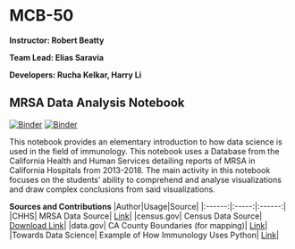 # MCB-50

**Instructor: Robert Beatty**

**Team Lead: Elias Saravia**

**Developers: Rucha Kelkar, Harry Li**

## MRSA Data Analysis Notebook

[![Binder](https://mybinder.org/badge.svg)](https://mybinder.org/v2/gh/ds-modules/MCB-50/master)
[![Binder](https://img.shields.io/badge/Launch-UCB%20Datahub-blue.svg)](http://datahub.berkeley.edu/user-redirect/interact?account=ds-modules&repo=MCB-50&branch=master&path=MRSA%20Data%20Analysis.ipynb)

This notebook provides an elementary introduction to how data science is used in the field of immunology. This notebook uses a Database from the California Health and Human Services detailing reports of MRSA in California Hospitals from 2013-2018. The main activity in this notebook focuses on the students’ ability to comprehend and analyse visualizations and draw complex conclusions from said visualizations.

**Sources and Contributions**
|Author|Usage|Source|
|:------:|:-----:|:------:|
|CHHS| MRSA Data Source| [Link](https://data.chhs.ca.gov/dataset/methicillin-resistant-staphylococcus-aureus-mrsa-bloodstream-infections-bsi-in-california-hospitals)|
|census.gov| Census Data Source| [Download Link](https://www2.census.gov/programs-surveys/popest/datasets/2010-2018/counties/asrh/cc-est2018-alldata-06.csv)|
|data.gov| CA County Boundaries (for mapping)| [Link](https://data.ca.gov/dataset/ca-geographic-boundaries/resource/b0007416-a325-4777-9295-368ea6b710e6)|
|Towards Data Science| Example of How Immunology Uses Python| [Link](https://towardsdatascience.com/modelling-the-coronavirus-epidemic-spreading-in-a-city-with-python-babd14d82fa2)|

